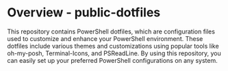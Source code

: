 # Overview - public-dotfiles

This repository contains PowerShell dotfiles, which are configuration files used to customize and enhance your PowerShell environment. These dotfiles include various themes and customizations using popular tools like oh-my-posh, Terminal-Icons, and PSReadLine. By using this repository, you can easily set up your preferred PowerShell configurations on any system.
